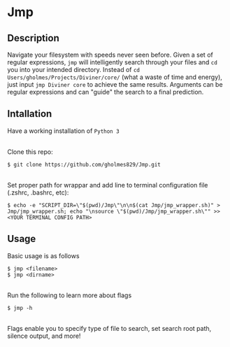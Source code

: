 # Jmp

## Description
Navigate your filesystem with speeds never seen before. Given a set of regular expressions, `jmp` will intelligently search through your files and `cd` you into your intended directory. Instead of `cd Users/gholmes/Projects/Diviner/core/` (what a waste of time and energy), just input `jmp Diviner core` to achieve the same results. Arguments can be regular expressions and can "guide" the search to a final prediction.

## Intallation
Have a working installation of `Python 3`

\
Clone this repo:
```
$ git clone https://github.com/gholmes829/Jmp.git
```
\
Set proper path for wrappar and add line to terminal configuration file (.zshrc, .bashrc, etc):
```
$ echo -e "SCRIPT_DIR=\"$(pwd)/Jmp\"\n\n$(cat Jmp/jmp_wrapper.sh)" > Jmp/jmp_wrapper.sh; echo "\nsource \"$(pwd)/Jmp/jmp_wrapper.sh\"" >> <YOUR TERMINAL CONFIG PATH>
```

## Usage
Basic usage is as follows
```
$ jmp <filename>
$ jmp <dirname>
```
\
Run the following to learn more about flags
```
$ jmp -h
```
\
Flags enable you to specify type of file to search, set search root path, silence output, and more!